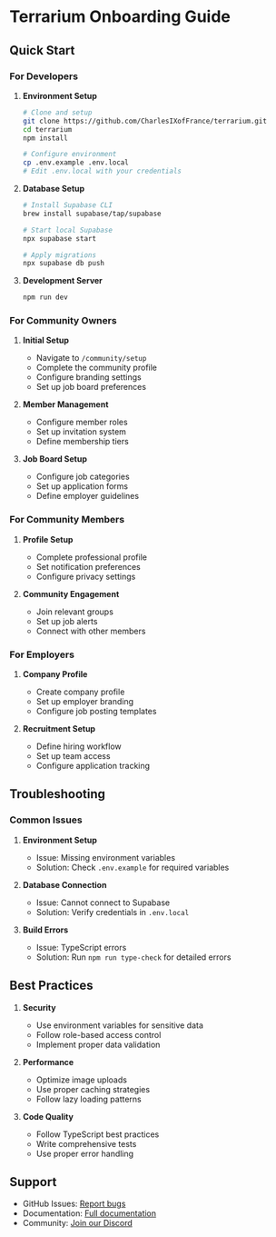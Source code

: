 # Terrarium Onboarding Guide

## Quick Start

### For Developers

1. **Environment Setup**
   ```bash
   # Clone and setup
   git clone https://github.com/CharlesIXofFrance/terrarium.git
   cd terrarium
   npm install

   # Configure environment
   cp .env.example .env.local
   # Edit .env.local with your credentials
   ```

2. **Database Setup**
   ```bash
   # Install Supabase CLI
   brew install supabase/tap/supabase

   # Start local Supabase
   npx supabase start

   # Apply migrations
   npx supabase db push
   ```

3. **Development Server**
   ```bash
   npm run dev
   ```

### For Community Owners

1. **Initial Setup**
   - Navigate to `/community/setup`
   - Complete the community profile
   - Configure branding settings
   - Set up job board preferences

2. **Member Management**
   - Configure member roles
   - Set up invitation system
   - Define membership tiers

3. **Job Board Setup**
   - Configure job categories
   - Set up application forms
   - Define employer guidelines

### For Community Members

1. **Profile Setup**
   - Complete professional profile
   - Set notification preferences
   - Configure privacy settings

2. **Community Engagement**
   - Join relevant groups
   - Set up job alerts
   - Connect with other members

### For Employers

1. **Company Profile**
   - Create company profile
   - Set up employer branding
   - Configure job posting templates

2. **Recruitment Setup**
   - Define hiring workflow
   - Set up team access
   - Configure application tracking

## Troubleshooting

### Common Issues

1. **Environment Setup**
   - Issue: Missing environment variables
   - Solution: Check `.env.example` for required variables

2. **Database Connection**
   - Issue: Cannot connect to Supabase
   - Solution: Verify credentials in `.env.local`

3. **Build Errors**
   - Issue: TypeScript errors
   - Solution: Run `npm run type-check` for detailed errors

## Best Practices

1. **Security**
   - Use environment variables for sensitive data
   - Follow role-based access control
   - Implement proper data validation

2. **Performance**
   - Optimize image uploads
   - Use proper caching strategies
   - Follow lazy loading patterns

3. **Code Quality**
   - Follow TypeScript best practices
   - Write comprehensive tests
   - Use proper error handling

## Support

- GitHub Issues: [Report bugs](https://github.com/CharlesIXofFrance/terrarium/issues)
- Documentation: [Full documentation](./docs)
- Community: [Join our Discord](#)
